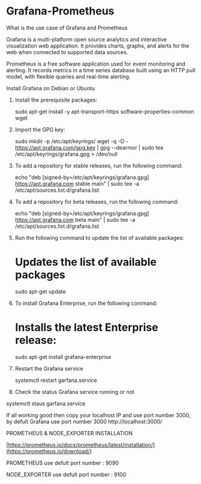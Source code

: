 # Grafana-Prometheus
What is the use case of Grafana and Prometheus

Grafana is a multi-platform open source analytics and interactive visualization web application. It provides charts, graphs, and alerts for the web when connected to supported data sources.

Prometheus is a free software application used for event monitoring and alerting. It records metrics in a time series database built using an HTTP pull model, with flexible queries and real-time alerting.

Install Grafana on Debian or Ubuntu

1. Install the prerequisite packages:
   
   sudo apt-get install -y apt-transport-https software-properties-common wget

3. Import the GPG key:
   
   sudo mkdir -p /etc/apt/keyrings/
   wget -q -O - https://apt.grafana.com/gpg.key | gpg --dearmor | sudo tee /etc/apt/keyrings/grafana.gpg > /dev/null

4. To add a repository for stable releases, run the following command:

   echo "deb [signed-by=/etc/apt/keyrings/grafana.gpg] https://apt.grafana.com stable main" | sudo tee -a /etc/apt/sources.list.d/grafana.list

5. To add a repository for beta releases, run the following command:
   
   echo "deb [signed-by=/etc/apt/keyrings/grafana.gpg] https://apt.grafana.com beta main" | sudo tee -a /etc/apt/sources.list.d/grafana.list

6. Run the following command to update the list of available packages:
   
   # Updates the list of available packages
     sudo apt-get update

7. To install Grafana Enterprise, run the following command:
   
   # Installs the latest Enterprise release:
     sudo apt-get install grafana-enterprise

9. Restart the Grafana service
   
   systemctl restart garfana.service

10. Check the status Grafana service running or not
    
   systemctl staus garfana.service

   If all working good then copy your localhost IP and use port number 3000, by defult Grafana use port number 3000
   http://localhost:3000/


   PROMETHEUS & NODE_EXPORTER INSTALLATION 
   
   [https://prometheus.io/docs/prometheus/latest/installation/](https://prometheus.io/download/)

   PROMETHEUS use defult port number : 9090
   
   NODE_EXPORTER use defult port number : 9100






